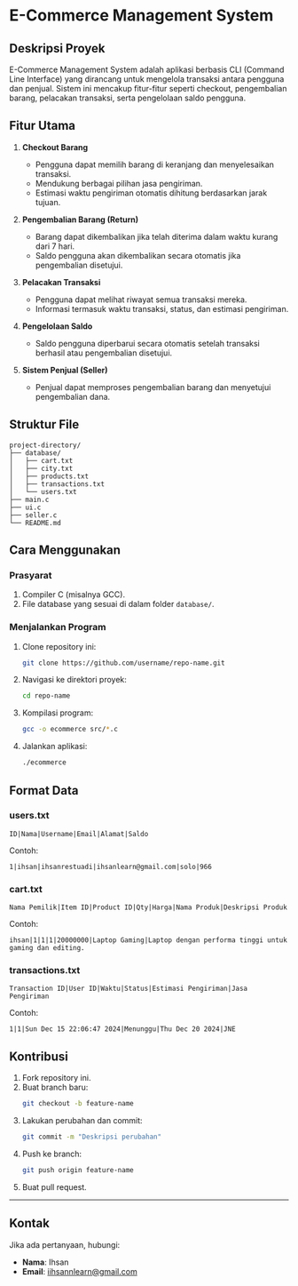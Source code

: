 # E-Commerce Management System

## Deskripsi Proyek
E-Commerce Management System adalah aplikasi berbasis CLI (Command Line Interface) yang dirancang untuk mengelola transaksi antara pengguna dan penjual. Sistem ini mencakup fitur-fitur seperti checkout, pengembalian barang, pelacakan transaksi, serta pengelolaan saldo pengguna.

## Fitur Utama
1. **Checkout Barang**
   - Pengguna dapat memilih barang di keranjang dan menyelesaikan transaksi.
   - Mendukung berbagai pilihan jasa pengiriman.
   - Estimasi waktu pengiriman otomatis dihitung berdasarkan jarak tujuan.

2. **Pengembalian Barang (Return)**
   - Barang dapat dikembalikan jika telah diterima dalam waktu kurang dari 7 hari.
   - Saldo pengguna akan dikembalikan secara otomatis jika pengembalian disetujui.

3. **Pelacakan Transaksi**
   - Pengguna dapat melihat riwayat semua transaksi mereka.
   - Informasi termasuk waktu transaksi, status, dan estimasi pengiriman.

4. **Pengelolaan Saldo**
   - Saldo pengguna diperbarui secara otomatis setelah transaksi berhasil atau pengembalian disetujui.

5. **Sistem Penjual (Seller)**
   - Penjual dapat memproses pengembalian barang dan menyetujui pengembalian dana.

## Struktur File
```
project-directory/
├── database/
│   ├── cart.txt
│   ├── city.txt
│   ├── products.txt
│   ├── transactions.txt
│   └── users.txt
├── main.c
├── ui.c
├── seller.c
└── README.md
```

## Cara Menggunakan
### Prasyarat
1. Compiler C (misalnya GCC).
2. File database yang sesuai di dalam folder `database/`.

### Menjalankan Program
1. Clone repository ini:
   ```bash
   git clone https://github.com/username/repo-name.git
   ```
2. Navigasi ke direktori proyek:
   ```bash
   cd repo-name
   ```
3. Kompilasi program:
   ```bash
   gcc -o ecommerce src/*.c
   ```
4. Jalankan aplikasi:
   ```bash
   ./ecommerce
   ```

## Format Data
### users.txt
```
ID|Nama|Username|Email|Alamat|Saldo
```
Contoh:
```
1|ihsan|ihsanrestuadi|ihsanlearn@gmail.com|solo|966
```

### cart.txt
```
Nama Pemilik|Item ID|Product ID|Qty|Harga|Nama Produk|Deskripsi Produk
```
Contoh:
```
ihsan|1|1|1|20000000|Laptop Gaming|Laptop dengan performa tinggi untuk gaming dan editing.
```

### transactions.txt
```
Transaction ID|User ID|Waktu|Status|Estimasi Pengiriman|Jasa Pengiriman
```
Contoh:
```
1|1|Sun Dec 15 22:06:47 2024|Menunggu|Thu Dec 20 2024|JNE
```

## Kontribusi
1. Fork repository ini.
2. Buat branch baru:
   ```bash
   git checkout -b feature-name
   ```
3. Lakukan perubahan dan commit:
   ```bash
   git commit -m "Deskripsi perubahan"
   ```
4. Push ke branch:
   ```bash
   git push origin feature-name
   ```
5. Buat pull request.
---

## Kontak
Jika ada pertanyaan, hubungi:
- **Nama**: Ihsan
- **Email**: iihsannlearn@gmail.com


